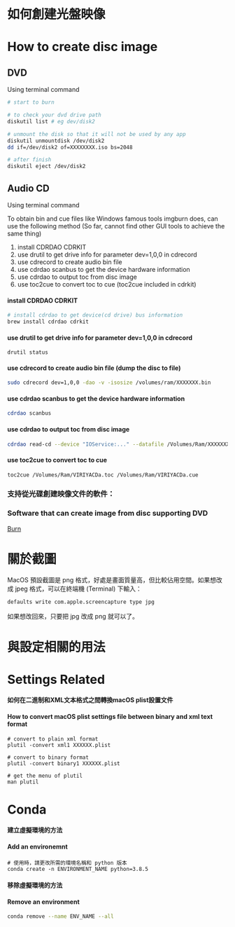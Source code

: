 # 如何創建光盤映像
# How to create disc image
## DVD
Using terminal command
```bash
# start to burn

# to check your dvd drive path
diskutil list # eg dev/disk2

# unmount the disk so that it will not be used by any app
diskutil unmountdisk /dev/disk2
dd if=/dev/disk2 of=XXXXXXXX.iso bs=2048

# after finish
diskutil eject /dev/disk2
```

## Audio CD
Using terminal command

To obtain bin and cue files like Windows famous tools imgburn does, can use the following method (So far, cannot find other GUI tools to achieve the same thing)
1. install CDRDAO  CDRKIT
2. use drutil to get drive info for parameter dev=1,0,0 in cdrecord
3. use cdrecord to create audio bin file
4. use cdrdao scanbus to get the device hardware information
5. use cdrdao to output toc from disc image
6. use toc2cue to convert toc to cue (toc2cue included in cdrkit)

#### install CDRDAO  CDRKIT
```bash
# install cdrdao to get device(cd drive) bus information
brew install cdrdao cdrkit
```

#### use drutil to get drive info for parameter dev=1,0,0 in cdrecord
```
drutil status
```
#### use cdrecord to create audio bin file (dump the disc to file)
```bash
sudo cdrecord dev=1,0,0 -dao -v -isosize /volumes/ram/XXXXXXX.bin
```
#### use cdrdao scanbus to get the device hardware information
```bash
cdrdao scanbus
```
#### use cdrdao to output toc from disc image
```bash
cdrdao read-cd --device "IOService:..." --datafile /Volumes/Ram/XXXXXXX.bin /Volumes/Ram/XXXXXXX.toc
```
#### use toc2cue to convert toc to cue 
```bash
toc2cue /Volumes/Ram/VIRIYACDa.toc /Volumes/Ram/VIRIYACDa.cue
```

### 支持從光碟創建映像文件的軟件：
### Software that can create image from disc supporting DVD
[Burn](https://burn-osx.sourceforge.io/Pages/English/home.html)

# 關於截圖
MacOS 預設截圖是 png 格式，好處是畫面質量高，但比較佔用空間。如果想改成 jpeg 格式，可以在終端機 (Terminal) 下輸入：

```bash
defaults write com.apple.screencapture type jpg
```
如果想改回來，只要把 jpg 改成 png 就可以了。

# 與設定相關的用法
# Settings Related
#### 如何在二進制和XML文本格式之間轉換macOS plist設置文件
#### How to convert macOS plist settings file between binary and xml text format
```
# convert to plain xml format
plutil -convert xml1 XXXXXX.plist

# convert to binary format
plutil -convert binary1 XXXXXX.plist

# get the menu of plutil
man plutil
```

# Conda
#### 建立虛擬環境的方法
#### Add an environemnt
```
# 使用時，請更改所需的環境名稱和 python 版本
conda create -n ENVIRONMENT_NAME python=3.8.5
```

#### 移除虛擬環境的方法
#### Remove an environment
```bash
conda remove --name ENV_NAME --all
```